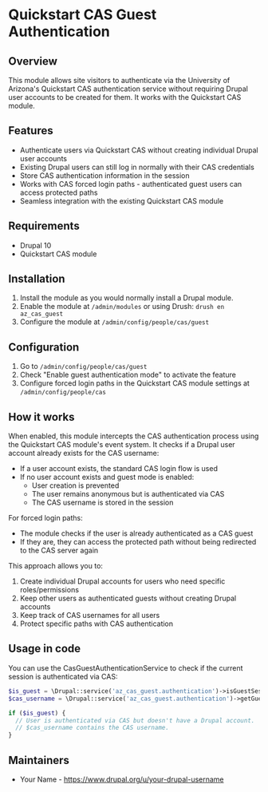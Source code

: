 # Quickstart CAS Guest Authentication

## Overview

This module allows site visitors to authenticate via the University of Arizona's Quickstart CAS authentication service without requiring Drupal user accounts to be created for them. It works with the Quickstart CAS module.

## Features

- Authenticate users via Quickstart CAS without creating individual Drupal user accounts
- Existing Drupal users can still log in normally with their CAS credentials
- Store CAS authentication information in the session
- Works with CAS forced login paths - authenticated guest users can access protected paths
- Seamless integration with the existing Quickstart CAS module

## Requirements

- Drupal 10
- Quickstart CAS module

## Installation

1. Install the module as you would normally install a Drupal module.
2. Enable the module at `/admin/modules` or using Drush: `drush en az_cas_guest`
3. Configure the module at `/admin/config/people/cas/guest`

## Configuration

1. Go to `/admin/config/people/cas/guest`
2. Check "Enable guest authentication mode" to activate the feature
3. Configure forced login paths in the Quickstart CAS module settings at `/admin/config/people/cas`

## How it works

When enabled, this module intercepts the CAS authentication process using the Quickstart CAS module's event system. It checks if a Drupal user account already exists for the CAS username:

- If a user account exists, the standard CAS login flow is used
- If no user account exists and guest mode is enabled:
  - User creation is prevented
  - The user remains anonymous but is authenticated via CAS
  - The CAS username is stored in the session

For forced login paths:
- The module checks if the user is already authenticated as a CAS guest
- If they are, they can access the protected path without being redirected to the CAS server again

This approach allows you to:
1. Create individual Drupal accounts for users who need specific roles/permissions
2. Keep other users as authenticated guests without creating Drupal accounts
3. Keep track of CAS usernames for all users
4. Protect specific paths with CAS authentication

## Usage in code

You can use the CasGuestAuthenticationService to check if the current session is authenticated via CAS:

```php
$is_guest = \Drupal::service('az_cas_guest.authentication')->isGuestSession();
$cas_username = \Drupal::service('az_cas_guest.authentication')->getGuestUsername();

if ($is_guest) {
  // User is authenticated via CAS but doesn't have a Drupal account.
  // $cas_username contains the CAS username.
}
```

## Maintainers

- Your Name - https://www.drupal.org/u/your-drupal-username
